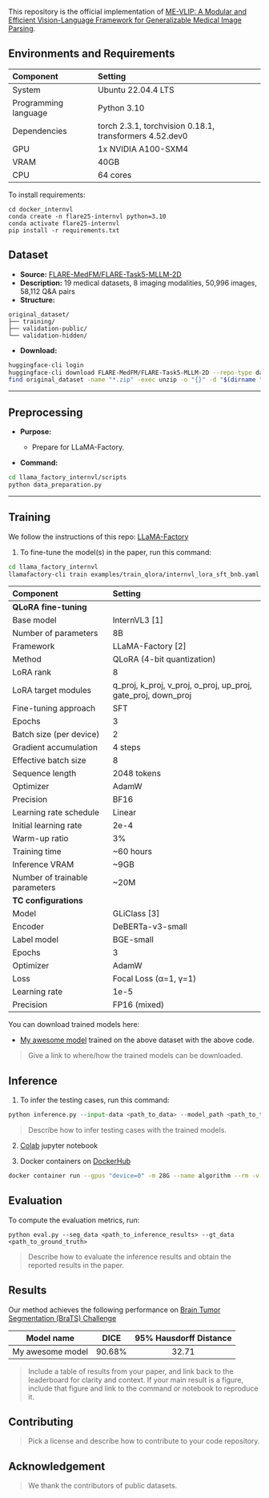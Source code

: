 
This repository is the official implementation of [ME-VLIP: A Modular and Efficient Vision-Language Framework for Generalizable Medical Image Parsing]([TBA](https://openreview.net/forum?id=0LYAs4b8T6)). 

## Environments and Requirements

| Component            | Setting                                                       |
| :------------------- | :------------------------------------------------------------ |
| System               | Ubuntu 22.04.4 LTS                                            |
| Programming language | Python 3.10                                                   |
| Dependencies         | torch 2.3.1, torchvision 0.18.1, transformers 4.52.dev0       |
| GPU                  | 1x NVIDIA A100-SXM4                                           |
| VRAM                 | 40GB                                                          |
| CPU                  | 64 cores                                                      |

To install requirements:

```setup
cd docker_internvl
conda create -n flare25-internvl python=3.10
conda activate flare25-internvl
pip install -r requirements.txt
```


## Dataset

- **Source:** [FLARE-MedFM/FLARE-Task5-MLLM-2D](https://huggingface.co/datasets/FLARE-MedFM/FLARE-Task5-MLLM-2D)
- **Description:** 19 medical datasets, 8 imaging modalities, 50,996 images, 58,112 Q&A pairs
- **Structure:**
```
original_dataset/
├── training/
├── validation-public/
└── validation-hidden/
```
- **Download:**
```bash
huggingface-cli login
huggingface-cli download FLARE-MedFM/FLARE-Task5-MLLM-2D --repo-type dataset --local-dir ./original_dataset
find original_dataset -name "*.zip" -exec unzip -o "{}" -d "$(dirname "{}")" \;
```

---

## Preprocessing

- **Purpose:**
  - Prepare for LLaMA-Factory.

- **Command:**
```bash
cd llama_factory_internvl/scripts
python data_preparation.py
```

---
## Training

We follow the instructions of this repo: [LLaMA-Factory](https://github.com/hiyouga/LLaMA-Factory)
1. To fine-tune the model(s) in the paper, run this command:

```bash
cd llama_factory_internvl
llamafactory-cli train examples/train_qlora/internvl_lora_sft_bnb.yaml
```
| Component | Setting |
| :--- | :--- |
| **QLoRA fine-tuning** | |
| Base model | InternVL3 [1] |
| Number of parameters | 8B |
| Framework | LLaMA-Factory [2] |
| Method | QLoRA (4-bit quantization) |
| LoRA rank | 8 |
| LoRA target modules | q_proj, k_proj, v_proj, o_proj, up_proj, gate_proj, down_proj |
| Fine-tuning approach | SFT |
| Epochs | 3 |
| Batch size (per device) | 2 |
| Gradient accumulation | 4 steps |
| Effective batch size | 8 |
| Sequence length | 2048 tokens |
| Optimizer | AdamW |
| Precision | BF16 |
| Learning rate schedule | Linear |
| Initial learning rate | 2e-4 |
| Warm-up ratio | 3% |
| Training time | ~60 hours |
| Inference VRAM | ~9GB |
| Number of trainable parameters | ~20M |
| **TC configurations** | |
| Model | GLiClass [3] |
| Encoder | DeBERTa-v3-small |
| Label model | BGE-small |
| Epochs | 3 |
| Optimizer | AdamW |
| Loss | Focal Loss (α=1, γ=1) |
| Learning rate | 1e-5 |
| Precision | FP16 (mixed) |
You can download trained models here:

- [My awesome model](https://drive.google.com/mymodel.pth) trained on the above dataset with the above code. 

>Give a link to where/how the trained models can be downloaded.

## Inference

1. To infer the testing cases, run this command:

```python
python inference.py --input-data <path_to_data> --model_path <path_to_trained_model> --output_path <path_to_output_data>
```

> Describe how to infer testing cases with the trained models.

2. [Colab](https://colab.research.google.com/) jupyter notebook

3. Docker containers on [DockerHub](https://hub.docker.com/)

```bash
docker container run --gpus "device=0" -m 28G --name algorithm --rm -v $PWD/CellSeg_Test/:/workspace/inputs/ -v $PWD/algorithm_results/:/workspace/outputs/ algorithm:latest /bin/bash -c "sh predict.sh"
```

## Evaluation

To compute the evaluation metrics, run:

```eval
python eval.py --seg_data <path_to_inference_results> --gt_data <path_to_ground_truth>
```

>Describe how to evaluate the inference results and obtain the reported results in the paper.



## Results

Our method achieves the following performance on [Brain Tumor Segmentation (BraTS) Challenge](https://www.med.upenn.edu/cbica/brats2020/)

| Model name       |  DICE  | 95% Hausdorff Distance |
| ---------------- | :----: | :--------------------: |
| My awesome model | 90.68% |         32.71          |

>Include a table of results from your paper, and link back to the leaderboard for clarity and context. If your main result is a figure, include that figure and link to the command or notebook to reproduce it. 


## Contributing

>Pick a license and describe how to contribute to your code repository. 

## Acknowledgement

> We thank the contributors of public datasets. 
